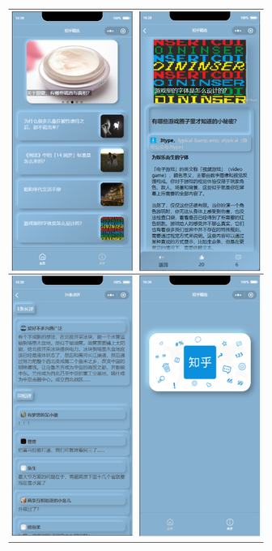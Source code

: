 | ![image-20200417182742812](README/image-20200417182742812.png) | ![image-20200417182923353](README/image-20200417182923353.png) |
| :----------------------------------------------------------: | :----------------------------------------------------------: |
| ![image-20200417183036184](README/image-20200417183036184.png) | ![image-20200417183054408](README/image-20200417183054408.png) |
|                                                              |                                                              |

